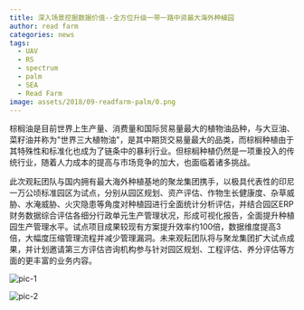```yaml
---
title: 深入场景挖掘数据价值--全方位升级一带一路中资最大海外种植园
author: read farm
categories: news
tags:
  - UAV
  - RS
  - spectrum
  - palm
  - SEA
  - Read Farm
image: assets/2018/09-readfarm-palm/0.png
---
```


棕榈油是目前世界上生产量、消费量和国际贸易量最大的植物油品种，与大豆油、菜籽油并称为"世界三大植物油"，是其中期货交易量最大的品类，而棕榈种植由于其特殊性和标准化也成为了链条中的暴利行业。但棕榈种植仍然是一项重投入的传统行业，随着人力成本的提高与市场竞争的加大，也面临着诸多挑战。

此次观耘团队与国内拥有最大海外种植基地的聚龙集团携手，以极具代表性的印尼一万公顷标准园区为试点，分别从园区规划、资产评估、作物生长健康度、杂草威胁、水淹威胁、火灾隐患等角度对种植园进行全面统计分析评估，并结合园区ERP财务数据综合评估各细分行政单元生产管理状况，形成可视化报告，全面提升种植园生产管理水平。试点项目成果较现有方案提升效率约100倍，数据维度提高3倍，大幅度压缩管理流程并减少管理漏洞。未来观耘团队将与聚龙集团扩大试点成果，并计划邀请第三方评估咨询机构参与针对园区规划、工程评估、养分评估等方面的更丰富的业务内容。

![pic-1](/assets/2018/09-readfarm-palm/1.png)

![pic-2](/assets/2018/09-readfarm-palm/2.png)
